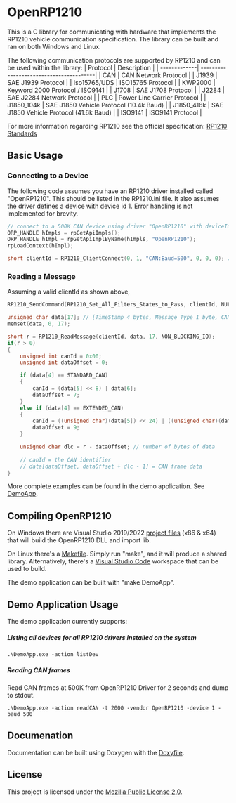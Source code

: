 # OpenRP1210
This is a C library for communicating with hardware that implements the RP1210 vehicle communication specification.
The library can be built and ran on both Windows and Linux.

The following communication protocols are supported by RP1210 and can be used within the library:
| Protocol     | Description                             |
| -------------| ----------------------------------------| 
| CAN          | CAN Network Protocol                    | 
| J1939        | SAE J1939 Protocol                      |
| Iso15765/UDS | ISO15765 Protocol                       |
| KWP2000      | Keyword 2000 Protocol / ISO9141         |
| J1708        | SAE J1708 Protocol                      |
| J2284        | SAE J2284 Network Protocol              |
| PLC          | Power Line Carrier Protocol             |
| J1850_104k   | SAE J1850 Vehicle Protocol (10.4k Baud) |
| J1850_416k   | SAE J1850 Vehicle Protocol (41.6k Baud) |
| ISO9141      | ISO9141 Protocol                        |

For more information regarding RP1210 see the official specification: [RP1210 Standards](https://www.atabusinesssolutions.com/Shopping/Product/viewproduct/2675472/TMC-Individual-RP)

## Basic Usage
### Connecting to a Device
The following code assumes you have an RP1210 driver installed called "OpenRP1210". This should be listed in the RP1210.ini file. It also assumes the driver defines a device with device id 1.
Error handling is not implemented for brevity.
```c
// connect to a 500K CAN device using driver "OpenRP1210" with deviceId 1.
ORP_HANDLE hImpls = rpGetApiImpls();
ORP_HANDLE hImpl = rpGetApiImplByName(hImpls, "OpenRP1210");
rpLoadContext(hImpl);

short clientId = RP1210_ClientConnect(0, 1, "CAN:Baud=500", 0, 0, 0); //devId: 1
```
### Reading a Message
Assuming a valid clientId as shown above,
```c
RP1210_SendCommand(RP1210_Set_All_Filters_States_to_Pass, clientId, NULL, 0); // clear all filters

unsigned char data[17]; // [TimeStamp 4 bytes, Message Type 1 byte, CAN ID 2/4 bytes, Data 0-8 bytes]
memset(data, 0, 17);

short r = RP1210_ReadMessage(clientId, data, 17, NON_BLOCKING_IO);
if(r > 0)
{
	unsigned int canId = 0x00;
	unsigned int dataOffset = 0;

	if (data[4] == STANDARD_CAN)
	{
		canId = (data[5] << 8) | data[6];
		dataOffset = 7;
	}
	else if (data[4] == EXTENDED_CAN)
	{
		canId = ((unsigned char)(data[5]) << 24) | ((unsigned char)(data[6]) << 16) | ((unsigned char)(data[7]) << 8) | (unsigned char)data[8];
		dataOffset = 9;
	}

	unsigned char dlc = r - dataOffset; // number of bytes of data
	
	// canId = the CAN identifier
	// data[dataOffset, dataOffset + dlc - 1] = CAN frame data 
}
```
More complete examples can be found in the demo application. See [DemoApp](demo/src/DemoApp.cpp).

## Compiling OpenRP1210
On Windows there are Visual Studio 2019/2022 [project files](project/) (x86 & x64) that will build the OpenRP1210 DLL and import lib.

On Linux there's a [Makefile](project/linux/). Simply run "make", and it will produce a shared library.
Alternatively, there's a [Visual Studio Code](project/vscode) workspace that can be used to build.

The demo application can be built with "make DemoApp".

## Demo Application Usage
The demo application currently supports:
##### Listing all devices for all RP1210 drivers installed on the system
```
.\DemoApp.exe -action listDev
```

##### Reading CAN frames
Read CAN frames at 500K from OpenRP1210 Driver for 2 seconds and dump to stdout.
```
.\DemoApp.exe -action readCAN -t 2000 -vendor OpenRP1210 -device 1 -baud 500
```

## Documenation
Documentation can be built using Doxygen with the [Doxyfile](doc/Doxyfile).

## License
This project is licensed under the [Mozilla Public License 2.0](https://choosealicense.com/licenses/mpl-2.0/).

